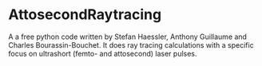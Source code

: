# AttosecondRaytracing
A a free python code written by Stefan Haessler, Anthony Guillaume and Charles Bourassin-Bouchet. It does ray tracing calculations with a specific focus on ultrashort (femto- and attosecond) laser pulses.
